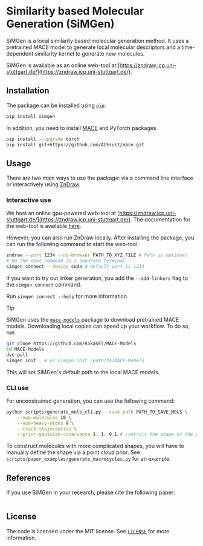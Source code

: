 # Similarity based Molecular Generation (SiMGen)

SiMGen is a local similarity based molecular generation method. It uses a pretrained MACE model to generate local molecular descriptors and a time-dependent similarity kernel to generate new molecules.

SiMGen is available as an online web-tool at [https://zndraw.icp.uni-stuttgart.de/](https://zndraw.icp.uni-stuttgart.de/).

## Installation

The package can be installed using `pip`:

```sh
pip install simgen
```

In addition, you need to install [MACE](https://github.com/ACEsuit/mace) and PyTorch packages.

```sh
pip install --upgrade torch
pip install git+https://github.com/ACEsuit/mace.git
```


## Usage

There are two main ways to use the package: via a command line interface or interactively using [ZnDraw](https://github.com/zincware/ZnDraw/).

### Interactive use

We host an online gpu-powered web-tool at [https://zndraw.icp.uni-stuttgart.de/](https://zndraw.icp.uni-stuttgart.de/). The documentation for the web-tool is available [here](LINK).

However, you can also run ZnDraw locally. After installing the package, you can run the following command to start the web-tool:

```sh
zndraw --port 1234 --no-browser PATH_TO_XYZ_FILE # Path is optional
# Do the next command in a separate terminal
simgen connect --device cuda # default port is 1234
```

If you want to try out linker generation, you add the `--add-linkers` flag to the `simgen connect` command.

Run `simgen connect --help` for more information.

> [!TIP]
> SiMGen uses the [`mace-models`](https://github.com/RokasEl/MACE-Models) package to download pretrained MACE models. Downloading local copies can speed up your workflow. To do so, run
> ```sh
> git clone https://github.com/RokasEl/MACE-Models
> cd MACE-Models
> dvc pull
> simgen init . # or simgen init /path/to/MACE-Models
> ```
> This will set SiMGen's default path to the local MACE models.


### CLI use

For unconstrained generation, you can use the following command:

```sh
python scripts/generate_mols_cli.py --save-path PATH_TO_SAVE_MOLS \
    --num-molecules 10 \
    --num-heavy-atoms 9 \
    --track-trajectories \
    --prior-gaussian-covariance 1. 1. 0.1 # controls the shape of the prior
```

To construct molecules with more complicated shapes, you will have to manually define the shape via a point cloud prior. See `scripts/paper_examples/generate_macrocycles.py` for an example.

## References

If you use SiMGen in your research, please cite the following paper:

```bibtex
```


## License

The code is licensed under the MIT license. See [`LICENSE`](./LICENSE) for more information.

